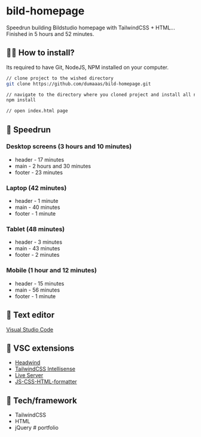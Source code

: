 # bild-homepage
Speedrun building Bildstudio homepage with TailwindCSS + HTML...
Finished in 5 hours and 52 minutes.

## :man_technologist: How to install?

Its required to have Git, NodeJS, NPM installed on your computer.

```sh
// clone project to the wished directory
git clone https://github.com/dumaaas/bild-homepage.git
```
```sh
// navigate to the directory where you cloned project and install all necessary modules
npm install
```
```sh
// open index.html page
```

## 🏃 Speedrun

### Desktop screens (3 hours and 10 minutes)

* header - 17 minutes
* main - 2 hours and 30 minutes
* footer - 23 minutes

### Laptop (42 minutes)

* header - 1 minute
* main - 40 minutes
* footer - 1 minute


### Tablet (48 minutes)

* header - 3 minutes
* main - 43 minutes
* footer - 2 minutes

### Mobile (1 hour and 12 minutes)

* header - 15 minutes
* main - 56 minutes
* footer - 1 minute

## 📝 Text editor

[Visual Studio Code](https://code.visualstudio.com/download)

## 📌 VSC extensions 

* [Headwind](https://github.com/heybourn/headwind) 
* [TailwindCSS Intellisense](https://github.com/tailwindlabs/tailwindcss-intellisense) 
* [Live Server](https://github.com/ritwickdey/vscode-live-server)
* [JS-CSS-HTML-formatter](https://github.com/Lonefy/vscode-JS-CSS-HTML-formatter) 

## 🚀 Tech/framework 

* TailwindCSS
* HTML
* jQuery
#   p o r t f o l i o  
 